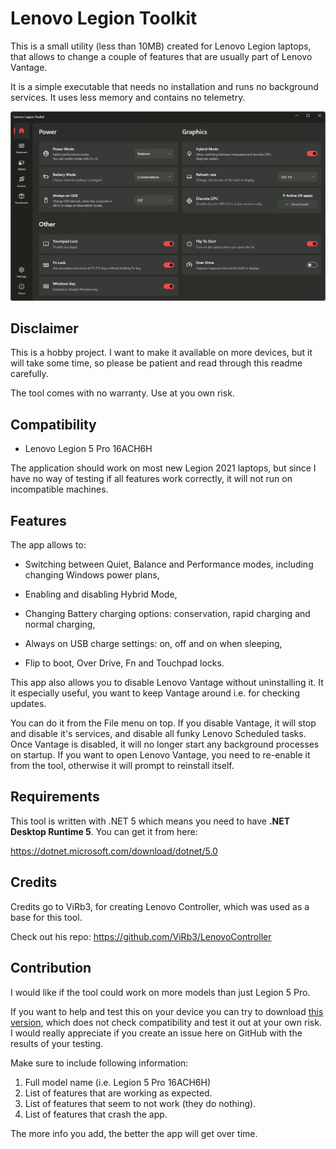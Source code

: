 # Lenovo Legion Toolkit

This is a small utility (less than 10MB) created for Lenovo Legion laptops, that allows to change a couple of features that are usually part of Lenovo Vantage.

It is a simple executable that needs no installation and runs no background services. It uses less memory and contains no telemetry.

![screenshot](assets/screenshot.png)


## Disclaimer

This is a hobby project. I want to make it available on more devices, but it will take some time, so please be patient and read through this readme carefully.

The tool comes with no warranty. Use at you own risk.


## Compatibility

* Lenovo Legion 5 Pro 16ACH6H


The application should work on most new Legion 2021 laptops, but since I have no way of testing if all features work correctly, it will not run on incompatible machines.


## Features

The app allows to:

* Switching between Quiet, Balance and Performance modes, including changing Windows power plans,

* Enabling and disabling Hybrid Mode,

* Changing Battery charging options: conservation, rapid charging and normal charging,

* Always on USB charge settings: on, off and on when sleeping,

* Flip to boot, Over Drive, Fn and Touchpad locks.

This app also allows you to disable Lenovo Vantage without uninstalling it. It it especially useful, you want to keep Vantage around i.e. for checking updates.

You can do it from the File menu on top. If you disable Vantage, it will stop and disable it's services, and disable all funky Lenovo Scheduled tasks. Once Vantage is disabled, it will no longer start any background processes on startup. If you want to open Lenovo Vantage, you need to re-enable it from the tool, otherwise it will prompt to reinstall itself.


## Requirements

This tool is written with .NET 5 which means you need to have **.NET Desktop Runtime 5**. You can get it from here:

https://dotnet.microsoft.com/download/dotnet/5.0


## Credits

Credits go to ViRb3, for creating Lenovo Controller, which was used as a base for this tool.

Check out his repo: https://github.com/ViRb3/LenovoController


## Contribution

I would like if the tool could work on more models than just Legion 5 Pro.

If you want to help and test this on your device you can try to download [this version](https://1drv.ms/u/s!ApDfgN6g_FJ6hM9a09t0WMayeCHzqA?e=BcNzY4), which does not check compatibility and test it out at your own risk. I would really appreciate if you create an issue here on GitHub with the results of your testing.

Make sure to include following information:
1. Full model name (i.e. Legion 5 Pro 16ACH6H)
2. List of features that are working as expected.
3. List of features that seem to not work (they do nothing).
4. List of features that crash the app.

The more info you add, the better the app will get over time.
